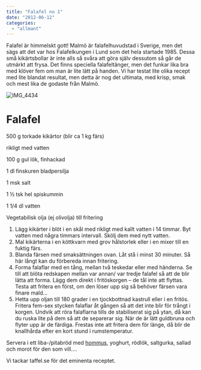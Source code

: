 ```yaml
---
title: "Falafel no 1"
date: "2012-06-12"
categories: 
  - "allmant"
---
```


Falafel är himmelskt gott! Malmö är falafelhuvudstad i Sverige, men det sägs att det var hos Falafelkungen i Lund som det hela startade 1985. Dessa små kikärtsbollar är inte alls så svåra att göra själv dessutom så går de utmärkt att frysa. Det finns speciella falafeltänger, men det funkar lika bra med klöver fem om man är lite lätt på handen. Vi har testat lite olika recept med lite blandat resultat, men detta är nog det ultimata, med krisp, smak och mest lika de godaste från Malmö.

![](/static/img/IMG_4434-682x1024.jpg "IMG_4434")

# **Falafel**

500 g torkade kikärtor (blir ca 1 kg färs)

rikligt med vatten

100 g gul lök, finhackad

1 dl finskuren bladpersilja

1 msk salt

1 ½ tsk hel spiskummin

1 1/4 dl vatten

Vegetabilisk olja (ej olivolja) till fritering

1. Lägg kikärter i blöt i en skål med rikligt med kallt vatten i 14 timmar. Byt vatten med några timmars intervall. Skölj dem med nytt vatten.
2. Mal kikärterna i en köttkvarn med grov hålstorlek eller i en mixer till en fuktig färs.
3. Blanda färsen med smaksättningen ovan. Låt stå i minst 30 minuter. Så här långt kan du förbereda innan fritering.
4. Forma falaflar med en tång, mellan två teskedar eller med händerna. Se till att blöta redskapen mellan var annan/ var tredje falafel så att de blir lätta att forma. Lägg dem direkt i fritöskorgen – de tål inte att flyttas. Testa att fritera en först, om den löser upp sig så behöver färsen vara finare mald...
5. Hetta upp oljan till 180 grader i en tjockbottnad kastrull eller i en fritös. Fritera fem-sex stycken falaflar åt gången så att det inte blir för trångt i korgen. Undvik att röra falaflarna tills de stabiliserat sig på ytan, då kan du ruska lite på dem så att de separerar sig. När de är lätt guldbruna och flyter upp är de färdiga. Frestas inte att fritera dem för länge, då blir de knallhårda efter en kort stund i rumstemperatur.

Servera i ett liba-/pitabröd med [hommus](http://www.recept.nu/jacob_wismar/smaratter_och_tillbehor/artor__bonor_och_linser/hummus/ "hommus"), yoghurt, rödlök, saltgurka, sallad och morot för den som vill....

Vi tackar taffel.se för det eminenta receptet.

